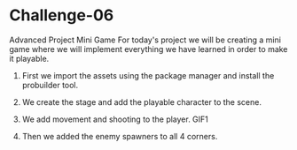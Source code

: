 # Challenge-06
Advanced Project Mini Game
For today's project we will be creating a mini game where we will implement everything we have learned in order to make it playable.
1. First we import the assets using the package manager and install the probuilder tool.
2. We create the stage and add the playable character to the scene.
3. We add movement and shooting to the player.
   GIF1

5. Then we added the enemy spawners to all 4 corners.

